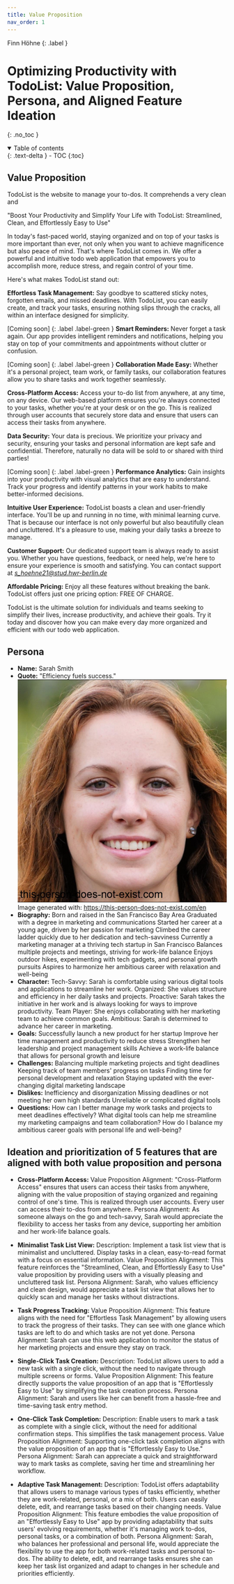 ```yaml
---
title: Value Proposition
nav_order: 1
---
```


Finn Höhne
{: .label }

# Optimizing Productivity with TodoList: Value Proposition, Persona, and Aligned Feature Ideation
{: .no_toc }

<details open markdown="block">
  <summary>
    Table of contents
  </summary>
  {: .text-delta }
- TOC
{:toc}
</details>

## Value Proposition

TodoList is the website to manage your to-dos. It comprehends a very clean and 

"Boost Your Productivity and Simplify Your Life with TodoList: Streamlined, Clean, and Effortlessly Easy to Use"

In today's fast-paced world, staying organized and on top of your tasks is more important than ever, not only when you want to achieve magnificence but also peace of mind. That's where TodoList comes in. We offer a powerful and intuitive todo web application that empowers you to accomplish more, reduce stress, and regain control of your time.

Here's what makes TodoList stand out:

  **Effortless Task Management:** Say goodbye to scattered sticky notes, forgotten emails, and missed deadlines. With TodoList, you can easily create, and track your tasks, ensuring nothing slips through the cracks, all within an interface designed for simplicity.

[Coming soon]
{: .label .label-green }
  **Smart Reminders:** Never forget a task again. Our app provides intelligent reminders and notifications, helping you stay on top of your commitments and appointments without clutter or confusion.

[Coming soon]
{: .label .label-green }
  **Collaboration Made Easy:** Whether it's a personal project, team work, or family tasks, our collaboration features allow you to share tasks and work together seamlessly.

  **Cross-Platform Access:** Access your to-do list from anywhere, at any time, on any device. Our web-based platform ensures you're always connected to your tasks, whether you're at your desk or on the go. This is realized through user accounts that securely store data and ensure that users can access their tasks from anywhere.

  **Data Security:** Your data is precious. We prioritize your privacy and security, ensuring your tasks and personal information are kept safe and confidential. Therefore, naturally no data will be sold to or shared with third parties!

[Coming soon]
{: .label .label-green }
  **Performance Analytics:** Gain insights into your productivity with visual analytics that are easy to understand. Track your progress and identify patterns in your work habits to make better-informed decisions.

  **Intuitive User Experience:** TodoList boasts a clean and user-friendly interface. You'll be up and running in no time, with minimal learning curve. That is because our interface is not only powerful but also beautifully clean and uncluttered. It's a pleasure to use, making your daily tasks a breeze to manage.

  **Customer Support:** Our dedicated support team is always ready to assist you. Whether you have questions, feedback, or need help, we're here to ensure your experience is smooth and satisfying. You can contact support at *s_hoehne21@stud.hwr-berlin.de*

  **Affordable Pricing:** Enjoy all these features without breaking the bank. TodoList offers just one pricing option: FREE OF CHARGE.

TodoList is the ultimate solution for individuals and teams seeking to simplify their lives, increase productivity, and achieve their goals. Try it today and discover how you can make every day more organized and efficient with our todo web application.


## Persona

+ **Name:** Sarah Smith
+ **Quote:** "Efficiency fuels success."
![PictureSarah Smith](assets/images/PersonaPic.PNG)
  Image generated with: <https://this-person-does-not-exist.com/en> 
+ **Biography:**     Born and raised in the San Francisco Bay Area
    Graduated with a degree in marketing and communications
    Started her career at a young age, driven by her passion for marketing
    Climbed the career ladder quickly due to her dedication and tech-savviness
    Currently a marketing manager at a thriving tech startup in San Francisco
    Balances multiple projects and meetings, striving for work-life balance
    Enjoys outdoor hikes, experimenting with tech gadgets, and personal growth pursuits
    Aspires to harmonize her ambitious career with relaxation and well-being
+ **Character:**     Tech-Savvy: Sarah is comfortable using various digital tools and applications to streamline her work.
    Organized: She values structure and efficiency in her daily tasks and projects.
    Proactive: Sarah takes the initiative in her work and is always looking for ways to improve productivity.
    Team Player: She enjoys collaborating with her marketing team to achieve common goals.
    Ambitious: Sarah is determined to advance her career in marketing.
+ **Goals:**    Successfully launch a new product for her startup
    Improve her time management and productivity to reduce stress
    Strengthen her leadership and project management skills
    Achieve a work-life balance that allows for personal growth and leisure
+ **Challenges:**    Balancing multiple marketing projects and tight deadlines
    Keeping track of team members' progress on tasks
    Finding time for personal development and relaxation
    Staying updated with the ever-changing digital marketing landscape
+ **Dislikes:**    Inefficiency and disorganization
    Missing deadlines or not meeting her own high standards
    Unreliable or complicated digital tools
+ **Questions:**  How can I better manage my work tasks and projects to meet deadlines effectively?
    What digital tools can help me streamline my marketing campaigns and team collaboration?
    How do I balance my ambitious career goals with personal life and well-being?

## Ideation and prioritization of 5 features that are aligned with both value proposition and persona

+ **Cross-Platform Access:**
    Value Proposition Alignment: "Cross-Platform Access" ensures that users can access their tasks from anywhere, aligning with the value proposition of staying organized and regaining control of one's time. This is realized through user accounts. Every user can access their to-dos from anywhere.
    Persona Alignment: As someone always on the go and tech-savvy, Sarah would appreciate the flexibility to access her tasks from any device, supporting her ambition and her work-life balance goals.

+ **Minimalist Task List View:**
    Description: Implement a task list view that is minimalist and uncluttered. Display tasks in a clean, easy-to-read format with a focus on essential information.
    Value Proposition Alignment: This feature reinforces the "Streamlined, Clean, and Effortlessly Easy to Use" value proposition by providing users with a visually pleasing and uncluttered task list.
    Persona Alignment: Sarah, who values efficiency and clean design, would appreciate a task list view that allows her to quickly scan and manage her tasks without distractions.

+ **Task Progress Tracking:**
    Value Proposition Alignment: This feature aligns with the need for "Effortless Task Management" by allowing users to track the progress of their tasks. They can see with one glance which tasks are left to do and which tasks are not yet done.
    Persona Alignment: Sarah can use this web application to monitor the status of her marketing projects and ensure they stay on track.

+ **Single-Click Task Creation:**
    Description: TodoList allows users to add a new task with a single click, without the need to navigate through multiple screens or forms.
    Value Proposition Alignment: This feature directly supports the value proposition of an app that is "Effortlessly Easy to Use" by simplifying the task creation process.
    Persona Alignment: Sarah and users like her can benefit from a hassle-free and time-saving task entry method.

+ **One-Click Task Completion:**
    Description: Enable users to mark a task as complete with a single click, without the need for additional confirmation steps. This simplifies the task management process.
    Value Proposition Alignment: Supporting one-click task completion aligns with the value proposition of an app that is "Effortlessly Easy to Use."
    Persona Alignment: Sarah can appreciate a quick and straightforward way to mark tasks as complete, saving her time and streamlining her workflow.

+ **Adaptive Task Management:**
    Description: TodoList offers adaptability that allows users to manage various types of tasks efficiently, whether they are work-related, personal, or a mix of both. Users can easily delete, edit, and rearrange tasks based on their changing needs.
    Value Proposition Alignment: This feature embodies the value proposition of an "Effortlessly Easy to Use" app by providing adaptability that suits users' evolving requirements, whether it's managing work to-dos, personal tasks, or a combination of both.
    Persona Alignment: Sarah, who balances her professional and personal life, would appreciate the flexibility to use the app for both work-related tasks and personal to-dos. The ability to delete, edit, and rearrange tasks ensures she can keep her task list organized and adapt to changes in her schedule and priorities efficiently.